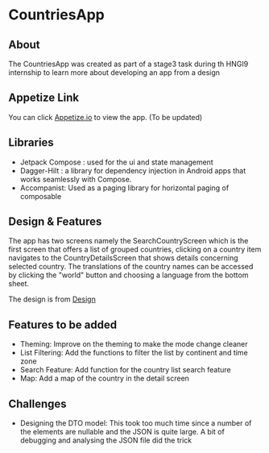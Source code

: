 ﻿# CountriesApp
## About

The CountriesApp was created as part of a stage3 task during th HNGI9 internship to learn more about developing an app from a design

## Appetize Link

You can click [Appetize.io](https://appetize.io/app/bhw6ha3tbff6eyyxcrnz4unzha?device=pixel4&osVersion=11.0&scale=75) to view the app. (To be updated)

## Libraries

- Jetpack Compose : used for the ui and state management
- Dagger-Hilt : a library for  dependency injection in Android apps that works seamlessly with Compose.
- Accompanist: Used as a paging library for horizontal paging of composable

## Design & Features

The app has two screens namely the SearchCountryScreen which is the first screen that offers a list of grouped countries, clicking on a country item navigates to the  CountryDetailsScreen that shows details concerning selected country. The translations of the country names can be accessed by clicking the "world" button and choosing a language from the bottom sheet.

The design is from [Design](https://www.figma.com/file/v9AXj4VZNnx26fTthrPbhX/Explore)

## Features to be added

- Theming: Improve on the theming to make the mode change cleaner
- List Filtering: Add the functions to filter the list by continent and time zone
- Search Feature: Add function for the country list search feature
- Map: Add a map of the country in the detail screen

## Challenges

- Designing the DTO model: This took too much time since a number of the elements are nullable and the JSON is quite large. A bit of debugging and analysing the JSON file did the trick
